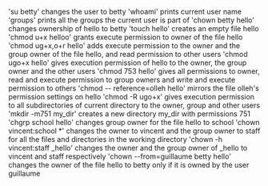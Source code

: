 'su betty' changes the user to betty
'whoami' prints current user name
'groups' prints all the groups the current user is part of
'chown betty hello' changes ownership of hello to betty
'touch hello' creates an empty file hello
'chmod u+x helloo' grants execute permission to owner of the file hello
'chmod ug+x,o+r hello' adds execute permission to the owner and the group owner of the file hello, and read permission to other users
'chmod ugo+x hello' gives execution permission of hello to the owner, the group owner and the other users
'chmod 753 hello' gives all permissions to owner, read and execute permission to group owners and write and execute permission to others
'chmod -- reference=olleh hello' mirrors the file olleh's permission settings on hello
'chmod -R ugo+x' gives execution permission to all subdirectories of current directory to the owner, group and other users
'mkdir -m751 my_dir' creates a new directory my_dir with permissions 751
'chgrp school hello' changes group owner for the file hello to school
'chown vincent:school *' changes the owner to vincent and the group owner to staff for all the files and directories in the working directory
'chown -h vincent:staff _hello' changes the owner and the group owner of _hello to vincent and staff respectively
'chown --from=guillaume betty hello' changes the owner of the file hello to betty only if it is owned by the user guillaume
